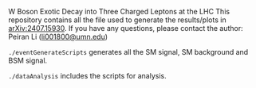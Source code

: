 W Boson Exotic Decay into Three Charged Leptons at the LHC
This repository contains all the file used to generate the results/plots in [arXiv:2407.15930](https://arxiv.org/abs/2407.15930).
If you have any questions, please contact the author: Peiran Li (li001800@umn.edu)

`./eventGenerateScripts` generates all the SM signal, SM background and BSM signal.

`./dataAnalysis` includes the scripts for analysis.

